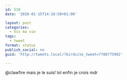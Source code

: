 ```yaml
---
id: 510
date: '2010-01-15T14:18:50+01:00'

layout: post
categories:
  - Vis ma vie
tags:
  - tweet
format: status
publish_social: no
guid: 'http://tweets.local/?birdsite_tweet=7788775902'

---
```


@clawfire mais je le suis! lol enfin je crois mdr